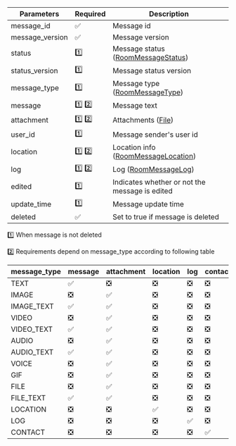 
| Parameters      	| Required 	                        | Description                                     	                |
|-----------------	|----------	                        |-------------------------------------------------	                |
| message_id      	| :white_check_mark:      	        | Message id                                      	                |
| message_version 	| :white_check_mark:      	        | Message version                                 	                |
| status          	| :one:      	                    | Message status ([RoomMessageStatus](RoomMessageStatus.md))    	|
| status_version  	| :one:      	                    | Message status version                          	                |
| message_type    	| :one:      	                    | Message type ([RoomMessageType](RoomMessageType.md))  	        |
| message         	| :one: :two:      	                | Message text                                    	                |
| attachment      	| :one: :two:      	                | Attachments ([File](File.md))                                     |
| user_id         	| :one:      	                    | Message sender's user id                        	                |
| location        	| :one: :two:      	                | Location info ([RoomMessageLocation](RoomMessageLocation.md)) 	|
| log             	| :one: :two:      	                | Log ([RoomMessageLog](RoomMessageLog.md))                         |
| edited          	| :one:      	                    | Indicates whether or not the message is edited  	                |
| update_time     	| :one:      	                    | Message update time                             	                |
| deleted     	    | :white_check_mark:      	        | Set to true if message is deleted                	                |


:one: When message is not deleted

:two: Requirements depend on message_type according to following table

| message_type 	| message                       	| attachment                    	| location                      	| log                           	| contact                        	|
|--------------	|-------------------------------	|-------------------------------	|-------------------------------	|-------------------------------	|-------------------------------	|
| TEXT         	| :white_check_mark:            	| :negative_squared_cross_mark: 	| :negative_squared_cross_mark: 	| :negative_squared_cross_mark: 	| :negative_squared_cross_mark: 	|
| IMAGE        	| :negative_squared_cross_mark: 	| :white_check_mark:            	| :negative_squared_cross_mark: 	| :negative_squared_cross_mark: 	| :negative_squared_cross_mark: 	|
| IMAGE_TEXT   	| :white_check_mark:            	| :white_check_mark:            	| :negative_squared_cross_mark: 	| :negative_squared_cross_mark: 	| :negative_squared_cross_mark: 	|
| VIDEO        	| :negative_squared_cross_mark: 	| :white_check_mark:            	| :negative_squared_cross_mark: 	| :negative_squared_cross_mark: 	| :negative_squared_cross_mark: 	|
| VIDEO_TEXT   	| :white_check_mark:            	| :white_check_mark:            	| :negative_squared_cross_mark: 	| :negative_squared_cross_mark: 	| :negative_squared_cross_mark: 	|
| AUDIO        	| :negative_squared_cross_mark: 	| :white_check_mark:            	| :negative_squared_cross_mark: 	| :negative_squared_cross_mark: 	| :negative_squared_cross_mark: 	|
| AUDIO_TEXT   	| :white_check_mark:            	| :white_check_mark:            	| :negative_squared_cross_mark: 	| :negative_squared_cross_mark: 	| :negative_squared_cross_mark: 	|
| VOICE        	| :negative_squared_cross_mark: 	| :white_check_mark:            	| :negative_squared_cross_mark: 	| :negative_squared_cross_mark: 	| :negative_squared_cross_mark: 	|
| GIF         	| :negative_squared_cross_mark: 	| :white_check_mark:            	| :negative_squared_cross_mark: 	| :negative_squared_cross_mark: 	| :negative_squared_cross_mark: 	|
| FILE         	| :negative_squared_cross_mark: 	| :white_check_mark:            	| :negative_squared_cross_mark: 	| :negative_squared_cross_mark: 	| :negative_squared_cross_mark: 	|
| FILE_TEXT    	| :white_check_mark:            	| :white_check_mark:            	| :negative_squared_cross_mark: 	| :negative_squared_cross_mark: 	| :negative_squared_cross_mark: 	|
| LOCATION     	| :negative_squared_cross_mark: 	| :negative_squared_cross_mark: 	| :white_check_mark:            	| :negative_squared_cross_mark: 	| :negative_squared_cross_mark: 	|
| LOG          	| :negative_squared_cross_mark: 	| :negative_squared_cross_mark: 	| :negative_squared_cross_mark: 	| :white_check_mark:            	| :negative_squared_cross_mark: 	|
| CONTACT     	| :negative_squared_cross_mark: 	| :negative_squared_cross_mark: 	| :negative_squared_cross_mark: 	| :negative_squared_cross_mark:    	| :white_check_mark:             	|